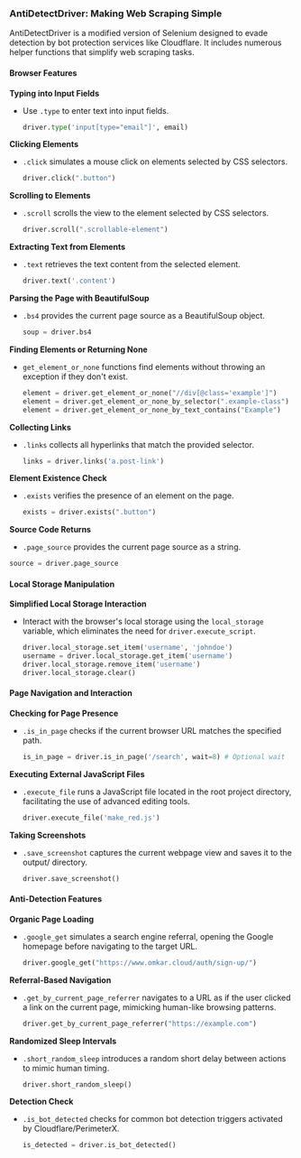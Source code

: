 ### AntiDetectDriver: Making Web Scraping Simple

AntiDetectDriver is a modified version of Selenium designed to evade detection by bot protection services like Cloudflare. It includes numerous helper functions that simplify web scraping tasks.

#### Browser Features

**Typing into Input Fields**

- Use `.type` to enter text into input fields.
  ```python
  driver.type('input[type="email"]', email)
  ```

**Clicking Elements**

- `.click` simulates a mouse click on elements selected by CSS selectors.
  ```python
  driver.click(".button")
  ```

**Scrolling to Elements**

- `.scroll` scrolls the view to the element selected by CSS selectors.
  ```python
  driver.scroll(".scrollable-element")
  ```

**Extracting Text from Elements**

- `.text` retrieves the text content from the selected element.
  ```python
  driver.text('.content')
  ```

**Parsing the Page with BeautifulSoup**

- `.bs4` provides the current page source as a BeautifulSoup object.
  ```python
  soup = driver.bs4
  ```

**Finding Elements or Returning None**

- `get_element_or_none` functions find elements without throwing an exception if they don't exist.
  ```python
  element = driver.get_element_or_none("//div[@class='example']")
  element = driver.get_element_or_none_by_selector(".example-class")
  element = driver.get_element_or_none_by_text_contains("Example")
  ```

**Collecting Links**

- `.links` collects all hyperlinks that match the provided selector.
  ```python
  links = driver.links('a.post-link')
  ```

**Element Existence Check**

- `.exists` verifies the presence of an element on the page.
  ```python
  exists = driver.exists(".button")
  ```

**Source Code Returns**

- `.page_source` provides the current page source as a string.
```python
source = driver.page_source
  ```

#### Local Storage Manipulation

**Simplified Local Storage Interaction**

- Interact with the browser's local storage using the `local_storage` variable, which eliminates the need for `driver.execute_script`.
  ```python
  driver.local_storage.set_item('username', 'johndoe')
  username = driver.local_storage.get_item('username')
  driver.local_storage.remove_item('username')
  driver.local_storage.clear()
  ```

#### Page Navigation and Interaction

**Checking for Page Presence**

- `.is_in_page` checks if the current browser URL matches the specified path.
  ```python
  is_in_page = driver.is_in_page('/search', wait=8) # Optional wait
  ```

**Executing External JavaScript Files**

- `.execute_file` runs a JavaScript file located in the root project directory, facilitating the use of advanced editing tools.
  ```python
  driver.execute_file('make_red.js')
  ```

**Taking Screenshots**

- `.save_screenshot` captures the current webpage view and saves it to the output/ directory.
  ```python
  driver.save_screenshot()
  ```

#### Anti-Detection Features

**Organic Page Loading**

- `.google_get` simulates a search engine referral, opening the Google homepage before navigating to the target URL.
  ```python
  driver.google_get("https://www.omkar.cloud/auth/sign-up/")
  ```

**Referral-Based Navigation**

- `.get_by_current_page_referrer` navigates to a URL as if the user clicked a link on the current page, mimicking human-like browsing patterns.
  ```python
  driver.get_by_current_page_referrer("https://example.com")
  ```

**Randomized Sleep Intervals**

- `.short_random_sleep` introduces a random short delay between actions to mimic human timing.
  ```python
  driver.short_random_sleep()
  ```

**Detection Check**

- `.is_bot_detected` checks for common bot detection triggers activated by Cloudflare/PerimeterX.
  ```python
  is_detected = driver.is_bot_detected()
  ```
